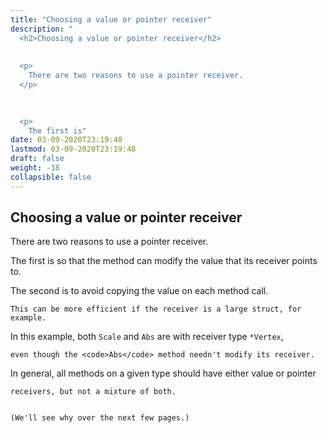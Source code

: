 ```yaml
---
title: "Choosing a value or pointer receiver"
description: "
  <h2>Choosing a value or pointer receiver</h2>
  
  
  <p>
    There are two reasons to use a pointer receiver.
  </p>
  

  
  <p>
    The first is"
date: 03-09-2020T23:19:48
lastmod: 03-09-2020T23:19:48
draft: false
weight: -18
collapsible: false
---
```


  <h2>Choosing a value or pointer receiver</h2>
  
  
  <p>
    There are two reasons to use a pointer receiver.
  </p>
  

  
  <p>
    The first is so that the method can modify the value that its receiver points to.
  </p>
  

  
  <p>
    The second is to avoid copying the value on each method call.


    This can be more efficient if the receiver is a large struct, for example.
  </p>
  

  
  <p>
    In this example, both <code>Scale</code> and <code>Abs</code> are with receiver type <code>*Vertex</code>,


    even though the <code>Abs</code> method needn't modify its receiver.
  </p>
  

  
  <p>
    In general, all methods on a given type should have either value or pointer


    receivers, but not a mixture of both.


    (We'll see why over the next few pages.)
  </p>
  

	
		
	


                                                